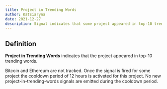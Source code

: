```yaml
---
title: Project in Trending Words
author: Katsiaryna
date: 2021-12-27
description: Signal indicates that some project appeared in top-10 trending words
---
```


## Definition

**Project in Trending Words** indicates that the project appeared in top-10 trending words.

Bitcoin and Ethereum are not tracked.
Once the signal is fired for some project the cooldown period of 12 hours is activeted for this project. No new project-in-trending-words signals are emitted during the cooldown period.
